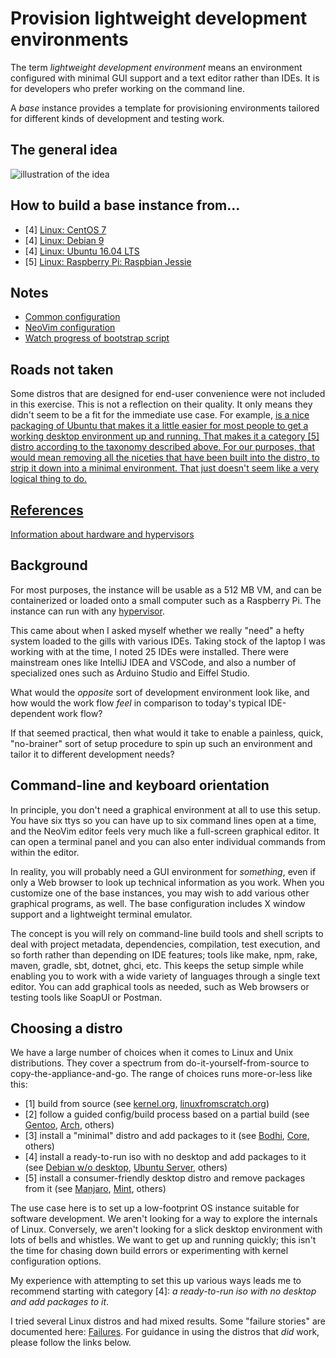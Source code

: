# Provision lightweight development environments

The term _lightweight development environment_ means an environment configured with minimal GUI support and a text editor rather than IDEs. It is for developers who prefer working on the command line. 

A _base_ instance provides a template for provisioning environments tailored for different kinds of development and testing work. 

## The general idea 

![illustration of the idea](images/environments.png)

## How to build a base instance from...

- [4] [Linux: CentOS 7](http://github.com/neopragma/bootstrap-centos-7-dev-base)
- [4] [Linux: Debian 9](http://github.com/neopragma/bootstrap-debian-9-dev-base)
- [4] [Linux: Ubuntu 16.04 LTS](http://github.com/neopragma/bootstrap-ubuntu-server-16.04-dev-base)
- [5] [Linux: Raspberry Pi: Raspbian Jessie](in-development.md)

## Notes

- [Common configuration](common-configuration.md)
- [NeoVim configuration](neovim-configuration.md)
- [Watch progress of bootstrap script](watch-bootstrap.md)

## Roads not taken

Some distros that are designed for end-user convenience were not included in this exercise. This is not a reflection on their quality. It only means they didn't seem to be a fit for the immediate use case. For example, <a href="https://www.bodhilinux.com"> is a nice packaging of Ubuntu that makes it a little easier for most people to get a working desktop environment up and running. That makes it a category [5] distro according to the taxonomy described above. For our purposes, that would mean removing all the niceties that have been built into the distro, to strip it down into a minimal environment. That just doesn't seem like a very logical thing to do.

## References

[Information about hardware and hypervisors](references.md)

## Background

For most purposes, the instance will be usable as a 512 MB VM, and can be containerized or loaded onto a small computer such as a Raspberry Pi. The instance can run with any [hypervisor](hypervisor.md).

This came about when I asked myself whether we really "need" a hefty system loaded to the gills with various IDEs. Taking stock of the laptop I was working with at the time, I noted 25 IDEs were installed. There were mainstream ones like IntelliJ IDEA and VSCode, and also a number of specialized ones such as Arduino Studio and Eiffel Studio. 

What would the _opposite_ sort of development environment look like, and how would the work flow _feel_ in comparison to today's typical IDE-dependent work flow? 

If that seemed practical, then what would it take to enable a painless, quick, "no-brainer" sort of setup procedure to spin up such an environment and tailor it to different development needs?

## Command-line and keyboard orientation

In principle, you don't need a graphical environment at all to use this setup. You have six ttys so you can have up to six command lines open at a time, and the NeoVim editor feels very much like a full-screen graphical editor. It can open a terminal panel and you can also enter individual commands from within the editor. 

In reality, you will probably need a GUI environment for _something_, even if only a Web browser to look up technical information as you work. When you customize one of the base instances, you may wish to add various other graphical programs, as well. The base configuration includes X window support and a lightweight terminal emulator.

The concept is you will rely on command-line build tools and shell scripts to deal with project metadata, dependencies, compilation, test execution, and so forth rather than depending on IDE features; tools like make, npm, rake, maven, gradle, sbt, dotnet, ghci, etc. This keeps the setup simple while enabling you to work with a wide variety of languages through a single text editor. You can add graphical tools as needed, such as Web browsers or testing tools like SoapUI or Postman.

## Choosing a distro

We have a large number of choices when it comes to Linux and Unix distributions. They cover a spectrum from do-it-yourself-from-source to copy-the-appliance-and-go. The range of choices runs more-or-less like this:

- [1] build from source (see [kernel.org](https://www.kernel.org), [linuxfromscratch.org](http://www.linuxfromscratch.org))
- [2] follow a guided config/build process based on a partial build (see [Gentoo](https://gentoo.org), [Arch](https://www.archlinux.org), others)
- [3] install a "minimal" distro and add packages to it (see [Bodhi](http://www.bodhilinux.com/download/), [Core](http://distro.ibiblio.org/tinycorelinux/downloads.html), others)
- [4] install a ready-to-run iso with no desktop and add packages to it (see [Debian w/o desktop](https://www.debian.org), [Ubuntu Server](https://www.ubuntu.com/download/server), others)
- [5] install a consumer-friendly desktop distro and remove packages from it (see [Manjaro](https://manjaro.org), [Mint](https://linuxmint.com), others)

The use case here is to set up a low-footprint OS instance suitable for software development. We aren't looking for a way to explore the internals of Linux. Conversely, we aren't looking for a slick desktop environment with lots of bells and whistles. We want to get up and running quickly; this isn't the time for chasing down build errors or experimenting with kernel configuration options. 

My experience with attempting to set this up various ways leads me to recommend starting with category [4]: _a ready-to-run iso with no desktop and add packages to it_. 

I tried several Linux distros and had mixed results. Some "failure stories" are documented here: [Failures](failures.md). For guidance in using the distros that _did_ work, please follow the links below. 




